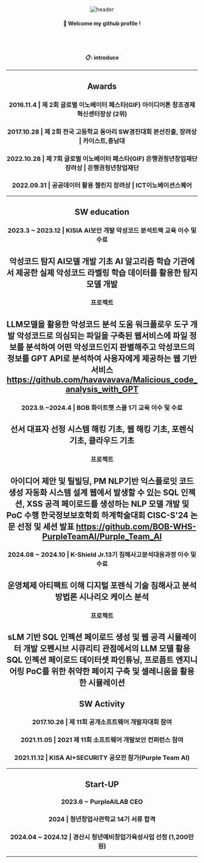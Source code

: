 <div align="center">

  ![header](https://capsule-render.vercel.app/api?type=Venom&text=Catower&height=200&fontColor=ffffff&color=000000&animation=twinkling&fontSize=40)
  ####  :wave: Welcome my github profile !
  
  
 <br/>
 <br/>

#### 📋: introduce

---------------------------------------------------
## Awards
### 2016.11.4  | 제 2회 글로벌 이노베이터 페스타(GIF) 아이디어톤 창조경제혁신센터장상 (2위) 
### 2017.10.28 | 제 2회 전국 고등학교 동아리 SW경진대회 본선진출, 장려상         | 카이스트,충남대
### 2022.10.28 | 제 7회 글로벌 이노베이터 페스타(GIF) 은행권청년창업재단 장려상  | 은행권청년창업재단
### 2022.09.31 | 공공데이터 활용 챌린지 장려상                                   | ICT이노베이션스퀘어 
---------------------------------------------------
## SW education
### 2023.3 ~ 2023.12 | KISIA AI보안 개발 악성코드 분석트랙 교육 이수 및 수료
악성코드 탐지 AI모델 개발
기초 AI 알고리즘 학습
기관에서 제공한 실제 악성코드 라벨링 학습 데이터를 활용한 탐지 모델 개발
---------------------------------------------------
### 프로젝트
LLM모델을 활용한 악성코드 분석 도움 워크플로우 도구 개발
악성코드로 의심되는 파일을 구축된 웹서비스에 파일 정보를 분석하여 어떤 악성코드인지 판별해주고 악성코드의 정보를 GPT API로 분석하여 사용자에게 제공하는 웹 기반 서비스
https://github.com/havavavava/Malicious_code_analysis_with_GPT
 ---------------------------------------------------
### 2023.9.~2024.4 | BOB 화이트햇 스쿨 1기 교육 이수 및 수료 
선서 대표자 선정
시스템 해킹 기초, 웹 해킹 기초, 포렌식 기초, 클라우드 기초
---------------------------------------------------
### 프로젝트
아이디어 제안 및 틸빌딩, PM
NLP기반 익스플로잇 코드 생성 자동화 시스템 설계
웹에서 발생할 수 있는 SQL 인젝션, XSS 공격 페이로드를 생성하는 NLP 모델 개발 및 PoC 수행
한국정보보호학회 하계학술대회 CISC-S'24 논문 선정 및 세션 발표
https://github.com/BOB-WHS-PurpleTeamAI/Purple_Team_AI
---------------------------------------------------
### 2024.08 ~ 2024.10 | K-Shield Jr.13기 침해사고분석대응과정 이수 및 수료
운영체제 아티팩트 이해
디지털 포렌식 기술
침해사고 분석 방법론
시나리오 케이스 분석
---------------------------------------------------
### 프로젝트
sLM 기반 SQL 인젝션 페이로드 생성 및 웹 공격 시뮬레이터 개발
오펜시브 시큐리티 관점에서의 LLM 모델 활용
SQL 인젝션 페이로드 데이터셋 파인튜닝, 프로픔트 엔지니어링
PoC를 위한 취약한 페이지 구축 및 셀레니움을 활용한 시뮬레이션
---------------------------------------------------
## SW Activity
### 2017.10.26 | 제 11회 공개소프트웨어 개발자대회 참여
### 2021.11.05 | 2021 제 11회 소프트웨어 개발보안 컨퍼런스 참여
### 2021.11.12 | KISA AI+SECURITY 공모전 참가(Purple Team AI) 
---------------------------------------------------
## Start-UP
### 2023.6 ~ PurpleAILAB CEO
### 2024 | 청년창업사관학교 14기 서류 합격
### 2024.04 ~ 2024.12 | 경산시 청년예비창업가육성사업 선정 (1,200만원)
---------------------------------------------------

</div>

